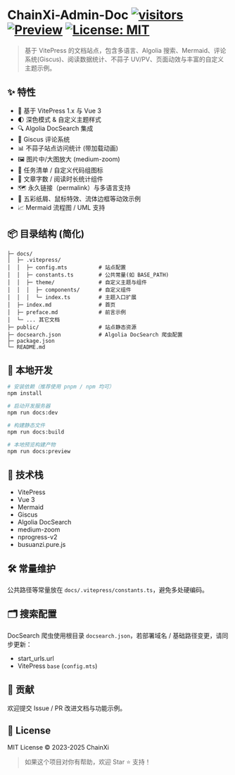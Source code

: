 # ChainXi-Admin-Doc  [![visitors](https://visitor-badge.laobi.icu/badge?page_id=ChainXi/ChainXi-Admin-Doc)](https://chainxi.github.io/ChainXi-Admin-Doc/) [![Preview](https://img.shields.io/badge/Preview-在线预览-blue.svg)](https://chainxi.github.io/ChainXi-Admin-Doc/) [![License: MIT](https://img.shields.io/badge/License-MIT-green.svg)](#-license)

> 基于 VitePress 的文档站点，包含多语言、Algolia 搜索、Mermaid、评论系统(Giscus)、阅读数据统计、不蒜子 UV/PV、页面动效与丰富的自定义主题示例。

## ✨ 特性

- 🚀 基于 VitePress 1.x 与 Vue 3
- 🌓 深色模式 & 自定义主题样式
- 🔍 Algolia DocSearch 集成
- 💬 Giscus 评论系统
- 📊 不蒜子站点访问统计 (带加载动画)
- 🖼 图片中/大图放大 (medium-zoom)
- 📝 任务清单 / 自定义代码组图标
- 🧮 文章字数 / 阅读时长统计组件
- 🗺 永久链接（permalink）与多语言支持
- 🎉 五彩纸屑、鼠标特效、流体边框等动效示例
- 📈 Mermaid 流程图 / UML 支持

## 📦 目录结构 (简化)

```text
├─ docs/
│  ├─ .vitepress/
│  │  ├─ config.mts          # 站点配置
│  │  ├─ constants.ts        # 公共常量(如 BASE_PATH)
│  │  ├─ theme/              # 自定义主题与组件
│  │  │  ├─ components/      # 自定义组件
│  │  │  └─ index.ts         # 主题入口扩展
│  ├─ index.md               # 首页
│  ├─ preface.md             # 前言示例
│  └─ ... 其它文档
├─ public/                   # 站点静态资源
├─ docsearch.json            # Algolia DocSearch 爬虫配置
├─ package.json
└─ README.md
```

## 🚀 本地开发

```bash
# 安装依赖（推荐使用 pnpm / npm 均可）
npm install

# 启动开发服务器
npm run docs:dev

# 构建静态文件
npm run docs:build

# 本地预览构建产物
npm run docs:preview
```

## 🔧 技术栈

- VitePress
- Vue 3
- Mermaid
- Giscus
- Algolia DocSearch
- medium-zoom
- nprogress-v2
- busuanzi.pure.js

## 🛠 常量维护

公共路径等常量放在 `docs/.vitepress/constants.ts`，避免多处硬编码。

## 🗂 搜索配置

DocSearch 爬虫使用根目录 `docsearch.json`，若部署域名 / 基础路径变更，请同步更新：

- start_urls.url
- VitePress `base` (`config.mts`)

## 🤝 贡献

欢迎提交 Issue / PR 改进文档与功能示例。

## 📄 License

MIT License © 2023-2025 ChainXi

> 如果这个项目对你有帮助，欢迎 Star ⭐ 支持！
